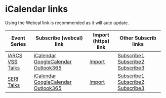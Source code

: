 # iCalendar links


Using the Webcal link is recommended as it will auto update.

<!--
Also, subscribing as an "Other" calendar, or a "New" calendar (instead of adding to the primary calendar)
in Outlook will allow removing/hiding this easily from the view.


Subscribing to a calendar will automatically pull any updates to the event.
(dependeng on your calendar application, this may vary from once a couple of hours to about once a day).

Importing will download the `.ics` file, which if you open, should import into your calendar application.

If clicking the subscription link doesnt open up your email/calendar application to the subscription settings.  then copy the link and subscribe to the calendar).

Clicking on the https link will download an .ics file, which you can import into your email/calendar application.
(for one time addition of events to your calendar)
-->


<!--
## Subscribe to the calendar. (webcal link).
[webcal:https://alvg.github.io/pages/vss-talks.ics](webcal://alvg.github.io/pages/vss-talks.ics)

[Subscribe using Standard iCalendar](webcal://alvg.github.io/pages/vss-talks.ics)

[Subscribe using GoogleCalendar](https://www.google.com/calendar/render?cid=webcal%3A%2F%2Falvg.github.io%2Fpages%2Fvss-talks.ics&text=VSS%20Talks)

[Subscribe using Outlook365](https://outlook.office.com/owa?path=%2Fcalendar%2Faction%2Fcompose&rru=addsubscription&url=webcal%3A%2F%2Falvg.github.io%2Fpages%2Fvss-talks.ics&name=VSS%20Talks)


## Import the calendar. (https link).
[https://alvg.github.io/pages/vss-talks.ics](https://alvg.github.io/pages/vss-talks.ics)
[Import ics file](https://alvg.github.io/pages/vss-talks.ics)
-->



<!--
If "Subscribe1" doesn't work. try "Subscribe2"
-->

| Event Series |  Subscribe (webcal) link  | Import (https) link | Other Subscrib links |
|--------------|---------------------------|---------------------|----------------------|
| [IARCS VSS Talks](https://fmindia.cmi.ac.in/vss/) | [iCalendar](webcal://alvg.github.io/pages/vss-talks.ics) [GoogleCalendar](https://www.google.com/calendar/render?cid=webcal%3A%2F%2Falvg.github.io%2Fpages%2Fvss-talks.ics&text=VSS%20Talks) [Outlook365](https://outlook.office.com/owa?path=%2Fcalendar%2Faction%2Fcompose&rru=addsubscription&url=webcal%3A%2F%2Falvg.github.io%2Fpages%2Fvss-talks.ics&name=VSS%20Talks) | [Import](https://alvg.github.io/pages/vss-talks.ics) | [Subscribe1](webcal://alvg.github.io/pages/vss-talks.ics) [Subscribe2](webcal:https://alvg.github.io/pages/vss-talks.ics) [Subscribe3](webcals://alvg.github.io/pages/vss-talks.ics) |
| [SERI Talks](https://sites.google.com/view/seri2022-23/upcoming-talks) | [iCalendar](webcal://alvg.github.io/pages/seri-talks.ics) [GoogleCalendar](https://www.google.com/calendar/render?cid=webcal%3A%2F%2Falvg.github.io%2Fpages%2Fseri-talks.ics&text=VSS%20Talks) [Outlook365](https://outlook.office.com/owa?path=%2Fcalendar%2Faction%2Fcompose&rru=addsubscription&url=webcal%3A%2F%2Falvg.github.io%2Fpages%2Fseri-talks.ics&name=VSS%20Talks) | [Import](https://alvg.github.io/pages/seri-talks.ics) | [Subscribe1](webcal://alvg.github.io/pages/seri-talks.ics) [Subscribe2](webcal:https://alvg.github.io/pages/seri-talks.ics) [Subscribe3](webcals://alvg.github.io/pages/seri-talks.ics) |




